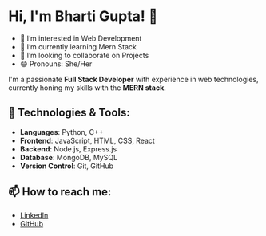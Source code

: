 # Hi, I'm Bharti Gupta! 👋
- 👀 I’m interested in Web Development
- 🌱 I’m currently learning Mern Stack 
- 💞️ I’m looking to collaborate on Projects
- 😄 Pronouns: She/Her

I'm a passionate **Full Stack Developer** with experience in web technologies, currently honing my skills with the **MERN stack**.

## 🔧 Technologies & Tools:
- **Languages**: Python, C++
- **Frontend**: JavaScript, HTML, CSS, React
- **Backend**: Node.js, Express.js
- **Database**: MongoDB, MySQL
- **Version Control**: Git, GitHub

## 📫 How to reach me:
- [LinkedIn](https://www.linkedin.com/in/bhartigupta055099)
- [GitHub](https://github.com/bhartitanu)

